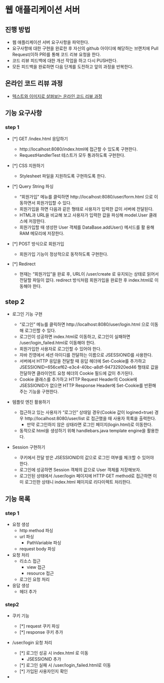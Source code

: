 # 웹 애플리케이션 서버

## 진행 방법

* 웹 애플리케이션 서버 요구사항을 파악한다.
* 요구사항에 대한 구현을 완료한 후 자신의 github 아이디에 해당하는 브랜치에 Pull Request(이하 PR)를 통해 코드 리뷰 요청을 한다.
* 코드 리뷰 피드백에 대한 개선 작업을 하고 다시 PUSH한다.
* 모든 피드백을 완료하면 다음 단계를 도전하고 앞의 과정을 반복한다.

## 온라인 코드 리뷰 과정

* [텍스트와 이미지로 살펴보는 온라인 코드 리뷰 과정](https://github.com/next-step/nextstep-docs/tree/master/codereview)

## 기능 요구사항

### step 1

* [*] GET /index.html 응답하기
    * http://localhost:8080/index.html에 접근할 수 있도록 구현한다.
    * RequestHandlerTest 테스트가 모두 통과하도록 구현한다.

* [*] CSS 지원하기
    * Stylesheet 파일을 지원하도록 구현하도록 한다.

* [*] Query String 파싱
    * “회원가입” 메뉴를 클릭하면 http://localhost:8080/user/form.html 으로 이동하면서 회원가입할 수 있다.
    * 회원가입을 하면 다음과 같은 형태로 사용자가 입력한 값이 서버에 전달된다.
    * HTML과 URL을 비교해 보고 사용자가 입력한 값을 파싱해 model.User 클래스에 저장한다.
    * 회원가입할 때 생성한 User 객체를 DataBase.addUser() 메서드를 활 용해 RAM 메모리에 저장한다.

* [*] POST 방식으로 회원가입
    * 회원가입 기능이 정상적으로 동작하도록 구현한다.

* [*] Redirect
    * 현재는 “회원가입”을 완료 후, URL이 /user/create 로 유지되는 상태로 읽어서 전달할 파일이 없다. redirect 방식처럼 회원가입을 완료한 후 index.html로 이동해야 한다.

## step 2

* 로그인 기능 구현
    * “로그인” 메뉴를 클릭하면 http://localhost:8080/user/login.html 으로 이동해 로그인할 수 있다.
    * 로그인이 성공하면 index.html로 이동하고, 로그인이 실패하면 /user/login_failed.html로 이동해야 한다.
    * 회원가입한 사용자로 로그인할 수 있어야 한다.
    * 자바 진영에서 세션 아이디를 전달하는 이름으로 JSESSIONID를 사용한다.
    * 서버에서 HTTP 응답을 전달할 때 응답 헤더에 Set-Cookie를 추가하고
      JSESSIONID=656cef62-e3c4-40bc-a8df-94732920ed46 형태로
      값을 전달하면 클라이언트 요청 헤더의 Cookie 필드에 값이 추가된다.
    * Cookie 클래스를 추가하고 HTTP Request Header의 Cookie에 JSESSIONID가 없으면 HTTP Response Header에 Set-Cookie를 반환해주는 기능을 구현한다.

* 템플릿 엔진 활용하기
    * 접근하고 있는 사용자가 “로그인” 상태일 경우(Cookie 값이 logined=true) 경우 http://localhost:8080/user/list 로 접근했을 때 사용자 목록을 출력한다.
        * 만약 로그인하지 않은 상태라면 로그인 페이지(login.html)로 이동한다.
    * 동적으로 html을 생성하기 위해 handlebars.java template engine을 활용한다.

* Session 구현하기
    * 쿠키에서 전달 받은 JSESSIONID의 값으로 로그인 여부를 체크할 수 있어야 한다.
    * 로그인에 성공하면 Session 객체의 값으로 User 객체를 저장해보자.
    * 로그인된 상태에서 /user/login 페이지에 HTTP GET method로 접근하면 이미 로그인한 상태니 index.html 페이지로 리다이렉트 처리한다.

## 기능 목록

### step 1

* 요청 생성
    * http method 파싱
    * url 파싱
        * PathVariable 파싱
    * request body 파싱
* 요청 처리
    * 리소스 접근
        * view 접근
        * resource 접근
    * 로그인 요청 처리
* 응답 생성
    * 헤더 추가

### step2

* 쿠키 기능
    * [*] request 쿠키 파싱
    * [*] response 쿠키 추가

* /user/login 요청 처리
    * [*] 로그인 성공 시 index.html 로 이동
        * JSESSIONID 추가
    * [*] 로그인 실패 시 /user/login_failed.html로 이동
    * [*] 가입된 사용자인지 확인
* 